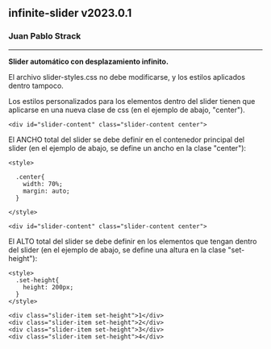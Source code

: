 ## infinite-slider v2023.0.1

### Juan Pablo Strack

___________________

**Slider automático con desplazamiento infinito.**

El archivo slider-styles.css no debe modificarse, y los estilos aplicados dentro tampoco.

Los estilos personalizados para los elementos dentro del slider tienen que aplicarse en una nueva clase de css (en el ejemplo de abajo, "center").

```
<div id="slider-content" class="slider-content center">
```

El ANCHO total del slider se debe definir en el contenedor principal del slider (en el ejemplo de abajo, se define un ancho en la clase "center"):

```
<style>

  .center{
    width: 70%;
    margin: auto;
  }

</style>

<div id="slider-content" class="slider-content center">
```

El ALTO total del slider se debe definir en los elementos que tengan dentro del slider (en el ejemplo de abajo, se define una altura en la clase "set-height"):

```
<style>
  .set-height{
    height: 200px;
  }
</style>

<div class="slider-item set-height">1</div>
<div class="slider-item set-height">2</div>
<div class="slider-item set-height">3</div>
<div class="slider-item set-height">4</div>
```
